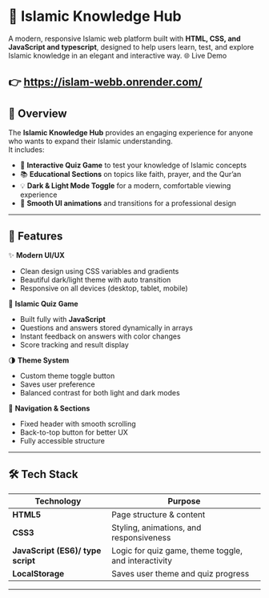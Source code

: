 # 🌙 Islamic Knowledge Hub  
A modern, responsive Islamic web platform built with **HTML, CSS, and JavaScript and typescript**, designed to help users learn, test, and explore Islamic knowledge in an elegant and interactive way.
🌐 Live Demo

👉 https://islam-webb.onrender.com/
---

## 📖 Overview
The **Islamic Knowledge Hub** provides an engaging experience for anyone who wants to expand their Islamic understanding.  
It includes:
- 🧠 **Interactive Quiz Game** to test your knowledge of Islamic concepts  
- 📚 **Educational Sections** on topics like faith, prayer, and the Qur’an  
- 💡 **Dark & Light Mode Toggle** for a modern, comfortable viewing experience  
- 🎨 **Smooth UI animations** and transitions for a professional design  

---

## 🧩 Features
✨ **Modern UI/UX**
- Clean design using CSS variables and gradients  
- Beautiful dark/light theme with auto transition  
- Responsive on all devices (desktop, tablet, mobile)

🕋 **Islamic Quiz Game**
- Built fully with **JavaScript**  
- Questions and answers stored dynamically in arrays  
- Instant feedback on answers with color changes  
- Score tracking and result display  

🌗 **Theme System**
- Custom theme toggle button  
- Saves user preference  
- Balanced contrast for both light and dark modes  

🧭 **Navigation & Sections**
- Fixed header with smooth scrolling  
- Back-to-top button for better UX  
- Fully accessible structure  

---

## 🛠️ Tech Stack
| Technology | Purpose |
|-------------|----------|
| **HTML5** | Page structure & content |
| **CSS3** | Styling, animations, and responsiveness |
| **JavaScript (ES6)/ type script** | Logic for quiz game, theme toggle, and interactivity |
| **LocalStorage** | Saves user theme and quiz progress |

---

